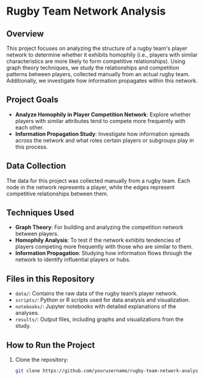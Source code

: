 # Rugby Team Network Analysis

## Overview

This project focuses on analyzing the structure of a rugby team's player network to determine whether it exhibits homophily (i.e., players with similar characteristics are more likely to form competitive relationships). Using graph theory techniques, we study the relationships and competition patterns between players, collected manually from an actual rugby team. Additionally, we investigate how information propagates within this network.

## Project Goals

- **Analyze Homophily in Player Competition Network**: Explore whether players with similar attributes tend to compete more frequently with each other.
- **Information Propagation Study**: Investigate how information spreads across the network and what roles certain players or subgroups play in this process.
  
## Data Collection

The data for this project was collected manually from a rugby team. Each node in the network represents a player, while the edges represent competitive relationships between them.

## Techniques Used

- **Graph Theory**: For building and analyzing the competition network between players.
- **Homophily Analysis**: To test if the network exhibits tendencies of players competing more frequently with those who are similar to them.
- **Information Propagation**: Studying how information flows through the network to identify influential players or hubs.

## Files in this Repository

- `data/`: Contains the raw data of the rugby team’s player network.
- `scripts/`: Python or R scripts used for data analysis and visualization.
- `notebooks/`: Jupyter notebooks with detailed explanations of the analyses.
- `results/`: Output files, including graphs and visualizations from the study.

## How to Run the Project

1. Clone the repository:  
   ```bash
   git clone https://github.com/yourusername/rugby-team-network-analysis.git

